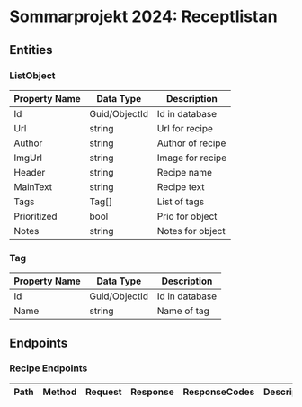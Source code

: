 # Sommarprojekt 2024: Receptlistan

## Entities

### ListObject

| Property Name | Data Type     | Description      |
| ------------- | ------------- | ---------------- |
| Id            | Guid/ObjectId | Id in database   |
| Url           | string        | Url for recipe   |
| Author        | string        | Author of recipe |
| ImgUrl        | string        | Image for recipe |
| Header        | string        | Recipe name      |
| MainText      | string        | Recipe text      |
| Tags          | Tag[]         | List of tags     |
| Prioritized   | bool          | Prio for object  |
| Notes         | string        | Notes for object |

### Tag

| Property Name | Data Type     | Description    |
| ------------- | ------------- | -------------- |
| Id            | Guid/ObjectId | Id in database |
| Name          | string        | Name of tag    |

## Endpoints

### Recipe Endpoints

| Path | Method | Request | Response | ResponseCodes | Description |
| ---- | ------ | ------- | -------- | ------------- | ----------- |
